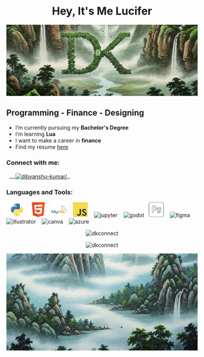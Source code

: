 <h1 align="center">Hey, It's Me Lucifer</h1>

<img src="DK.jpg?raw=true"></img><table><tr>

<h2 align="left">Programming - Finance - Designing</h2>

- I’m currently pursuing my **Bachelor's Degree**  
- I’m learning **Lua**
- I want to make a career in **finance**
- Find my resume <a href="https://dibyanshukr.vercel.app/" target="blank">here</a>   

<h3 align="left">Connect with me:</h3>
<p>
  <a href="https://linkedin.com/in/dibyanshu-kumar/" target="blank">
    <img align="center" src="https://raw.githubusercontent.com/rahuldkjain/github-profile-readme-generator/master/src/images/icons/Social/linked-in-alt.svg" alt="dibyanshu-kumar/" height="30" width="40" />
  </a>
</p>

<h3 align="left">Languages and Tools:</h3>

<p align="left">
  <img src="https://raw.githubusercontent.com/devicons/devicon/master/icons/python/python-original.svg" alt="python" width="40" height="40"/> 
  <img src="https://raw.githubusercontent.com/devicons/devicon/master/icons/html5/html5-original.svg" alt="html5" width="40" height="40"/> 
  <img src="https://raw.githubusercontent.com/devicons/devicon/master/icons/mysql/mysql-original-wordmark.svg" alt="mysql" width="40" height="40"/> 
  <img src="https://raw.githubusercontent.com/devicons/devicon/master/icons/javascript/javascript-original.svg" alt="javascript" width="40" height="40"/> 
  <img src="https://upload.wikimedia.org/wikipedia/commons/3/38/Jupyter_logo.svg" alt="jupyter" width="40" height="40"/> 
  <img src="https://upload.wikimedia.org/wikipedia/commons/6/6a/Godot_icon.svg" alt="godot" width="40" height="40"/>
  <img src="https://raw.githubusercontent.com/devicons/devicon/master/icons/photoshop/photoshop-line.svg" alt="photoshop" width="40" height="40"/> 
  <img src="https://www.vectorlogo.zone/logos/figma/figma-icon.svg" alt="figma" width="40" height="40"/> 
  <img src="https://www.vectorlogo.zone/logos/adobe_illustrator/adobe_illustrator-icon.svg" alt="illustrator" width="40" height="40"/> 
  <img src="https://www.vectorlogo.zone/logos/canva/canva-icon.svg" alt="canva" width="40" height="40"/> 
  <img src="https://www.vectorlogo.zone/logos/microsoft_azure/microsoft_azure-icon.svg" alt="azure" width="40" height="40"/> 
</p>

<p align="center">
  <img src="https://github-readme-stats.vercel.app/api/top-langs?username=dkconnect&show_icons=true&locale=en&layout=compact" alt="dkconnect" />
</p>

<p align="center">
  <img src="https://github-readme-stats.vercel.app/api?username=dkconnect&show_icons=true&locale=en" alt="dkconnect" />
</p>

<img src="Gemini_Generated_Image_webtn9webtn9webt.jpg?raw=true"></img><table><tr>
